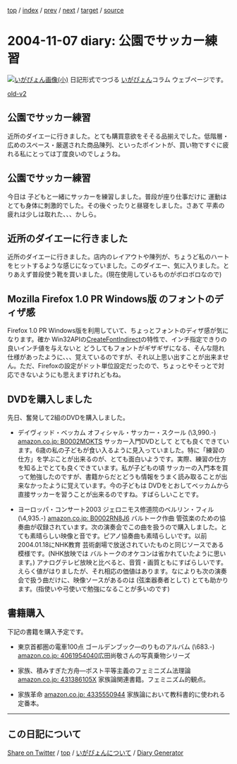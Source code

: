 [top](../index.html) 
 / [index](index.html) 
 / [prev](ig041106.html) 
 / [next](ig041113.html) 
 / [target](https://igapyon.github.io/diary/2004/ig041107.html) 
 / [source](https://github.com/igapyon/diary/blob/gh-pages/2004/ig041107.html.src.md) 

2004-11-07 diary: 公園でサッカー練習
=====================================================================================================
[![いがぴょん画像(小)](https://igapyon.github.io/diary/images/iga200306s.jpg "いがぴょん")](https://igapyon.github.io/diary/memo/memoigapyon.html) 日記形式でつづる [いがぴょん](https://igapyon.github.io/diary/memo/memoigapyon.html)コラム ウェブページです。

[old-v2](ig041107-orig.html)

## 公園でサッカー練習

近所のダイエーに行きました。とても購買意欲をそそる品揃えでした。低階層・広めのスペース・厳選された商品陳列、といったポイントが、買い物ですぐに疲れる私にとっては丁度良いのでしょうね。


## 公園でサッカー練習

今日は 子どもと一緒にサッカーを練習しました。普段が座り仕事だけに 運動はとても身体に刺激的でした。その後ぐったりと昼寝をしました。さあて 平素の疲れは少しは取れた、、、かしら。

## 近所のダイエーに行きました

近所のダイエーに行きました。店内のレイアウトや陳列が、ちょうど私のハートをヒットするような感じになっていました。このダイエー、気に入りました。とりあえず普段使う靴を買いました。(現在使用しているものがボロボロなので)

## Mozilla Firefox 1.0 PR Windows版 のフォントのディザ感

Firefox 1.0 PR Windows版を利用していて、ちょっとフォントのディザ感が気になります。確か
Win32APIの[CreateFontIndirect](http://www.microsoft.com/japan/msdn/library/default.asp?url=/japan/msdn/library/ja/jpgdi/html/_win32_createfontindirect.asp)の特性で、インチ指定できりの良いインチ値を与えないと どうしてもフォントがギザギザになる、そんな隠れ仕様があったように、、、覚えているのですが、それ以上思い出すことが出来ません。ただ、Firefoxの設定がドット単位設定だったので、ちょっとやそっとで対応できないようにも思えますけれどもね。

## DVDを購入しました

先日、奮発して2組のDVDを購入しました。

* デイヴィッド・ベッカム オフィシャル・サッカー・スクール (\3,990.-)
  [amazon.co.jp: B0002MOKTS](http://www.amazon.co.jp/exec/obidos/ASIN/B0002MOKTS/igapyondiary-22)
  サッカー入門DVDとして とても良くできています。6歳の私の子どもが食い入るように見入っていました。特に「練習の仕方」を学ぶことが出来るのが、とても面白いようです。実際、練習の仕方を知る上でとても良くできています。私が子どもの頃
  サッカーの入門本を買って勉強したのですが、書籍からだとどうも情報をうまく読み取ることが出来なかったように覚えています。今の子どもは
  DVDをとおしてベッカムから直接サッカーを習うことが出来るのですね。すばらしいことです。
  
* ヨーロッパ・コンサート2003 ジェロニモス修道院のベルリン・フィル (\4,935.-)
  [amazon.co.jp: B0002RN8J6](http://www.amazon.co.jp/exec/obidos/ASIN/B0002RN8J6/igapyondiary-22)
  バルトーク作曲 管弦楽のための協奏曲が収録されています。次の演奏会でこの曲を扱うので購入しました。とても素晴らしい映像と音です。ピアノ協奏曲も素晴らしいです。以前
  2004.01.18にNHK教育 芸術劇場で放送されていたものと同じソースである模様です。(NHK放映では
  バルトークのオケコンは省かれていたように思います。) アナログテレビ放映と比べると、音質・画質ともにすばらしいです。えらく値がはりましたが、それ相応の価値はあります。なによりも次の演奏会で扱う曲だけに、映像ソースがあるのは
  (弦楽器奏者として) とても助かります。(指使いや弓使いで勉強になることが多いのです)

## 書籍購入

下記の書籍を購入予定です。

* 東京首都圏の電車100点 ゴールデンブック―のりものアルバム (\683.-)
  [amazon.co.jp: 4061954040](http://www.amazon.co.jp/exec/obidos/ASIN/4061954040/igapyondiary-22)広田尚敬さんの写真乗物シリーズ
  
* 家族、積みすぎた方舟―ポスト平等主義のフェミニズム法理論
  [amazon.co.jp: 431386105X](http://www.amazon.co.jp/exec/obidos/ASIN/431386105X/igapyondiary-22)
  家族論関連書籍。フェミニズム的観点。
  
* 家族革命
  [amazon.co.jp: 4335550944](http://www.amazon.co.jp/exec/obidos/ASIN/4335550944/igapyondiary-22)
  家族論において教科書的に使われる定番本。

----------------------------------------------------------------------------------------------------

## この日記について

[Share on Twitter](https://twitter.com/intent/tweet?hashtags=igapyon%2Cdiary%2C%E3%81%84%E3%81%8C%E3%81%B4%E3%82%87%E3%82%93&text=%E5%85%AC%E5%9C%92%E3%81%A7%E3%82%B5%E3%83%83%E3%82%AB%E3%83%BC%E7%B7%B4%E7%BF%92&url=https%3A%2F%2Figapyon.github.io%2Fdiary%2F2004%2Fig041107.html) / [top](../index.html) / [いがぴょんについて](https://igapyon.github.io/diary/memo/memoigapyon.html) / [Diary Generator](https://github.com/igapyon/igapyonv3)
